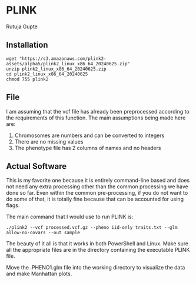PLINK
================
Rutuja Gupte

## Installation

    wget "https://s3.amazonaws.com/plink2-assets/alpha5/plink2_linux_x86_64_20240625.zip"
    unzip plink2_linux_x86_64_20240625.zip
    cd plink2_linux_x86_64_20240625
    chmod 755 plink2

## File

I am assuming that the vcf file has already been preprocessed according
to the requirements of this function. The main assumptions being made
here are:  
1. Chromosomes are numbers and can be converted to integers  
2. There are no missing values  
3. The phenotype file has 2 columns of names and no headers

## Actual Software

This is my favorite one because it is entirely command-line based and
does not need any extra processing other than the common processing we
have done so far. Even within the common pre-processing, if you do not
want to do some of that, it is totally fine because that can be
accounted for using flags.

The main command that I would use to run PLINK is:

    ./plink2 --vcf processed.vcf.gz --pheno iid-only traits.txt --glm allow-no-covars --out sample

The beauty of it all is that it works in both PowerShell and Linux. Make
sure all the appropriate files are in the directory containing the
executable PLINK file.

Move the .PHENO1.glm file into the working directory to visualize the
data and make Manhattan plots.
